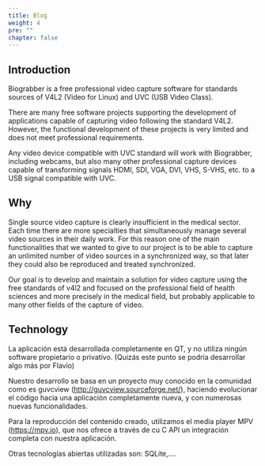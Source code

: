 ```yaml
---
title: Blog
weight: 4
pre: ""
chapter: false
---
```


## Introduction

Biograbber is a free professional video capture software for standards sources of V4L2 (Video for Linux) and UVC (USB Video Class).

There are many free software projects supporting the development of applications capable of capturing video following the standard V4L2. However, the functional development of these projects is very limited and does not meet professional requirements.

Any video device compatible with UVC standard will work with Biograbber, including webcams, but also many other professional capture devices capable of transforming signals HDMI, SDI, VGA, DVI, VHS, S-VHS, etc. to a USB signal compatible with UVC.

## Why

Single source video capture is clearly insufficient in the medical sector. Each time there are more specialties that simultaneously manage several video sources in their daily work. For this reason one of the main functionalities that we wanted to give to our project is to be able to capture an unlimited number of video sources in a synchronized way, so that later they could also be reproduced and treated synchronized.

Our goal is to develop and maintain a solution for video capture using the free standards of v4l2 and focused on the professional field of health sciences and more precisely in the medical field, but probably applicable to many other fields of the capture of video.

## Technology

La aplicación está desarrollada completamente en QT, y no utiliza ningún software propietario o privativo. (Quizás este punto se podría desarrollar algo más por Flavio)

Nuestro desarrollo se basa en un proyecto muy conocido en la comunidad como es guvcview (http://guvcview.sourceforge.net/), haciendo evolucionar el código hacia una aplicación completamente nueva, y con numerosas nuevas funcionalidades.

Para la reproducción del contenido creado, utilizamos el media player MPV (https://mpv.io), que nos ofrece a través de cu C API un integración completa con nuestra aplicación.

Otras tecnologías abiertas utilizadas son: SQLite,....
